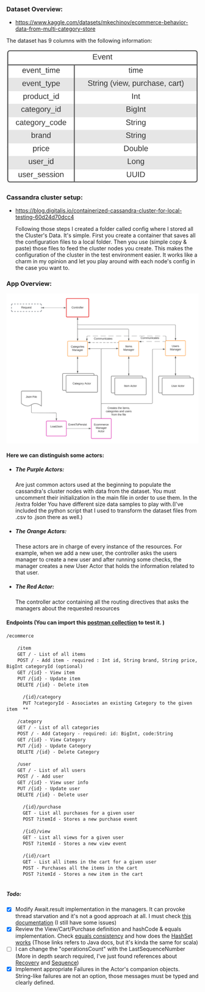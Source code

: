### Dataset Overview:

- https://www.kaggle.com/datasets/mkechinov/ecommerce-behavior-data-from-multi-category-store

The dataset has 9 columns with the following information:

  ![Events from dataset](./extra/event.png)


### Cassandra cluster setup:

- https://blog.digitalis.io/containerized-cassandra-cluster-for-local-testing-60d24d70dcc4

  Following those steps I created a folder called config where I stored all the Cluster's Data. It's simple. First you create
  a container that saves all the configuration files to a local folder. Then you use (simple copy & paste) those 
  files to feed the cluster nodes you create. This makes the configuration of the cluster in
  the test environment easier. It works like a charm in my opinion and let you play around with each node's config 
  in the case you want to.


### App Overview:

![Idea](./extra/Akka_Project.png)

#### Here we can distinguish some actors:
- ##### The Purple Actors:

  Are just common actors used at the beginning to populate the cassandra's cluster nodes with data from the dataset. You must uncomment their initialization in the main file
  in order to use them. In the /extra folder You have different size data samples to play with.(I've included the python script that I used to 
  transform the dataset files from .csv to .json there as well.)


- ##### The Orange Actors:

  These actors are in charge of every instance of the resources. For example, when we add a new user, the controller asks the users manager 
  to create a new user and after running some checks, the manager creates a new User Actor that holds the information
  related to that user.


- ##### The Red Actor:

  The controller actor containing all the routing directives that asks the managers about the requested resources
 
#### Endpoints (You can import this [postman collection](./extra/Project.postman_collection.json) to test it. )
```
/ecommerce

    /item
    GET / - List of all items
    POST / - Add item - required : Int id, String brand, String price, BigInt categoryId (optional)
    GET /{id} - View item
    PUT /{id} - Update item
    DELETE /{id} - Delete item
    
      /{id}/category
      PUT ?categoryId - Associates an existing Category to the given item  **
    
    /category
    GET / - List of all categories
    POST / - Add Category - required: id: BigInt, code:String
    GET /{id} - View Category
    PUT /{id} - Update Category
    DELETE /{id} - Delete Category
    
    /user
    GET / - List of all users
    POST / - Add user
    GET /{id} - View user info
    PUT /{id} - Update user
    DELETE /{id} - Delete user
      
      /{id}/purchase
      GET - List all purchases for a given user
      POST ?itemId - Stores a new purchase event
       
      /{id}/view
      GET - List all views for a given user
      POST ?itemId - Stores a new view event
       
      /{id}/cart
      GET - List all items in the cart for a given user
      POST - Purchases all the items in the cart
      POST ?itemId - Stores a new item in the cart
    
```
##### Todo:
-[x] Modify Await.result implementation in the managers. It can provoke thread starvation and it's not a
 good approach at all. I must check [this documentation](https://doc.akka.io/docs/akka/2.5.32/futures.html) (I still have some issues)
- [x] Review the View/Cart/Purchase definition and hashCode & equals implementation. Check [equals consistency](https://www.baeldung.com/java-equals-hashcode-contracts) 
   and how does the [HashSet works](https://docs.oracle.com/javase/7/docs/api/java/util/HashSet.html)
   (Those links refers to Java docs, but it's kinda the same for scala)
- [ ]  I can change the "operationsCount" with the LastSequenceNumber (More in depth search required, I've just found references about 
 [Recovery](https://doc.akka.io/japi/akka/current/akka/persistence/PersistenceRecovery.html#recovery()) and [Sequence](https://doc.akka.io/japi/akka/current/akka/persistence/query/Sequence.html))
- [x] Implement appropriate Failures in the Actor's companion objects. String-like failures are not an option, those
 messages must be typed and clearly defined.